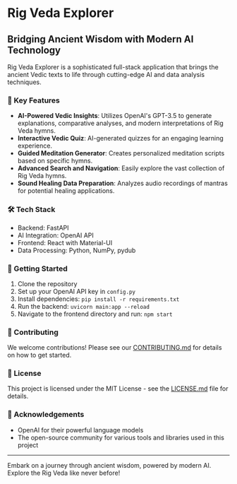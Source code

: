 # Rig Veda Explorer

## Bridging Ancient Wisdom with Modern AI Technology

Rig Veda Explorer is a sophisticated full-stack application that brings the ancient Vedic texts to life through cutting-edge AI and data analysis techniques.

### 🌟 Key Features

- **AI-Powered Vedic Insights**: Utilizes OpenAI's GPT-3.5 to generate explanations, comparative analyses, and modern interpretations of Rig Veda hymns.
- **Interactive Vedic Quiz**: AI-generated quizzes for an engaging learning experience.
- **Guided Meditation Generator**: Creates personalized meditation scripts based on specific hymns.
- **Advanced Search and Navigation**: Easily explore the vast collection of Rig Veda hymns.
- **Sound Healing Data Preparation**: Analyzes audio recordings of mantras for potential healing applications.

### 🛠️ Tech Stack

- Backend: FastAPI
- AI Integration: OpenAI API
- Frontend: React with Material-UI
- Data Processing: Python, NumPy, pydub

### 🚀 Getting Started

1. Clone the repository
2. Set up your OpenAI API key in `config.py`
3. Install dependencies: `pip install -r requirements.txt`
4. Run the backend: `uvicorn main:app --reload`
5. Navigate to the frontend directory and run: `npm start`

### 🤝 Contributing

We welcome contributions! Please see our [CONTRIBUTING.md](CONTRIBUTING.md) for details on how to get started.

### 📜 License

This project is licensed under the MIT License - see the [LICENSE.md](LICENSE.md) file for details.

### 🙏 Acknowledgements

- OpenAI for their powerful language models
- The open-source community for various tools and libraries used in this project

---

Embark on a journey through ancient wisdom, powered by modern AI. Explore the Rig Veda like never before!
